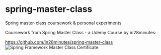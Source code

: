 # spring-master-class
Spring master-class coursework & personal experiments

Coursework from Spring Master Class - a Udemy Course by in28minutes:

https://github.com/in28minutes/spring-master-class
![Spring Framework Master Class Certificate](https://user-images.githubusercontent.com/104085258/165108060-ca832aa6-57c4-4cd2-863c-23c5063d7ab5.jpg)
